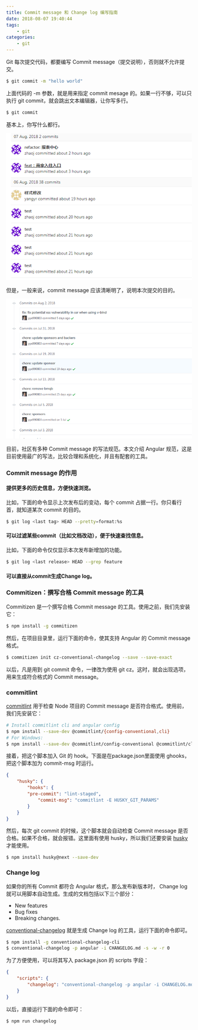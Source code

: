 ```yaml
---
title: Commit message 和 Change log 编写指南
date: 2018-08-07 19:40:44
tags:
    - git
categories:
    - git
---
```


Git 每次提交代码，都要编写 Commit message（提交说明），否则就不允许提交。

``` bash
$ git commit -m "hello world"
```
上面代码的 -m 参数，就是用来指定 commit mesage 的。如果一行不够，可以只执行 git commit，就会跳出文本编辑器，让你写多行。
``` bash
$ git commit
```
基本上，你写什么都行。

![img1.png](git-commit-change-writing-guide/img1.png)

但是，一般来说，commit message 应该清晰明了，说明本次提交的目的。

![img2.png](git-commit-change-writing-guide/img2.png)

目前，社区有多种 Commit message 的写法规范。本文介绍 Angular 规范，这是目前使用最广的写法，比较合理和系统化，并且有配套的工具。

### Commit message 的作用

#### 提供更多的历史信息，方便快速浏览。

比如，下面的命令显示上次发布后的变动，每个 commit 占据一行。你只看行首，就知道某次 commit 的目的。
``` bash
$ git log <last tag> HEAD --pretty=format:%s
```

#### 可以过滤某些commit（比如文档改动），便于快速查找信息。

比如，下面的命令仅仅显示本次发布新增加的功能。

``` bash
$ git log <last release> HEAD --grep feature
```

#### 可以直接从commit生成Change log。

### Commitizen：撰写合格 Commit message 的工具

Commitizen 是一个撰写合格 Commit message 的工具。使用之前，我们先安装它：

``` bash
$ npm install -g commitizen
```

然后，在项目目录里，运行下面的命令，使其支持 Angular 的 Commit message 格式。

``` bash
$ commitizen init cz-conventional-changelog --save --save-exact
```

以后，凡是用到 git commit 命令，一律改为使用 git cz。这时，就会出现选项，用来生成符合格式的 Commit message。

### commitlint

[commitlint](https://github.com/marionebl/commitlint) 用于检查 Node 项目的 Commit message 是否符合格式。使用前，我们先安装它：

``` bash
# Install commitlint cli and angular config
$ npm install --save-dev @commitlint/{config-conventional,cli}
# For Windows:
$ npm install --save-dev @commitlint/config-conventional @commitlint/cli
```
接着，把这个脚本加入 Git 的 hook。下面是在package.json里面使用 ghooks，把这个脚本加为 commit-msg 时运行。
``` json
{
    "husky": {
        "hooks": {
        "pre-commit": "lint-staged",
            "commit-msg": "commitlint -E HUSKY_GIT_PARAMS"
        }
    }
}
```
然后，每次 git commit 的时候，这个脚本就会自动检查 Commit message 是否合格。如果不合格，就会报错。这里面有使用 husky，所以我们还要安装 [husky](https://github.com/typicode/husky) 才能使用。

``` bash
$ npm install husky@next --save-dev
```

### Change log

如果你的所有 Commit 都符合 Angular 格式，那么发布新版本时， Change log 就可以用脚本自动生成。生成的文档包括以下三个部分：
* New features
* Bug fixes
* Breaking changes.

[conventional-changelog](https://github.com/conventional-changelog/conventional-changelog) 就是生成 Change log 的工具，运行下面的命令即可。
``` bash
$ npm install -g conventional-changelog-cli
$ conventional-changelog -p angular -i CHANGELOG.md -s -w -r 0
```
为了方便使用，可以将其写入 package.json 的 scripts 字段：
``` json
{
    "scripts": {
        "changelog": "conventional-changelog -p angular -i CHANGELOG.md -s -w -r 0"
    }
}
```
以后，直接运行下面的命令即可：
``` bash
$ npm run changelog
```